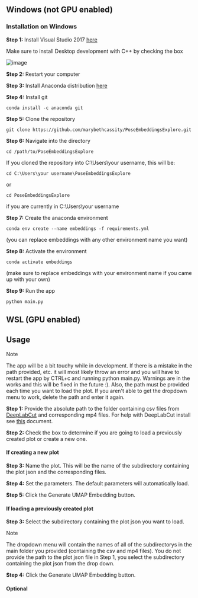 ## Windows (not GPU enabled)

### Installation on Windows 

**Step 1:** Install Visual Studio 2017 [here](https://download.visualstudio.microsoft.com/download/pr/4035d2dd-2d45-48eb-9104-d4dc7d808a7b/f5675416a31cbf8c29e74d75a1790cf7/vs_community.exe)

Make sure to install Desktop development with C++ by checking the box

![image](https://github.com/marybethcassity/PoseEmbeddingsExplore/assets/70182553/30b20a59-4fbb-418b-b735-5dea12b8bfef)


**Step 2:** Restart your computer


**Step 3:** Install Anaconda distribution [here](https://www.anaconda.com/download)


**Step 4:** Install git 
```
conda install -c anaconda git 
```

**Step 5:** Clone the repository
```
git clone https://github.com/marybethcassity/PoseEmbeddingsExplore.git
```

**Step 6:** Navigate into the directory
```
cd /path/to/PoseEmbeddingsExplore
```

If you cloned the repository into C:\Users\your username, this will be:
```
cd C:\Users\your username\PoseEmbeddingsExplore
```
or
```
cd PoseEmbeddingsExplore
```
if you are currently in C:\Users\your username

**Step 7:** Create the anaconda environment 
```
conda env create --name embeddings -f requirements.yml 
```
(you can replace embeddings with any other environment name you want)


**Step 8:** Activate the environment 
```
conda activate embeddings 
```
(make sure to replace embeddings with your environment name if you came up with your own)


**Step 9:** Run the app 

```
python main.py
```

## WSL (GPU enabled)

## Usage 
> [!NOTE]
The app will be a bit touchy while in development. If there is a mistake in the path provided, etc. it will most likely throw an error and you will have to restart the app by CTRL+c and running python main.py. Warnings are in the works and this will be fixed in the future :). Also, the path must be provided each time you want to load the plot. If you aren't able to get the dropdown menu to work, delete the path and enter it again. 

**Step 1:** Provide the absolute path to the folder containing csv files from [DeepLabCut](https://www.mackenziemathislab.org/deeplabcut) and corresponding mp4 files. For help with DeepLabCut install see [this](https://docs.google.com/document/d/1VsdeL4G_OTTggeyv5SzAn8GRBjdLrDKKMCqUvYcxpRQ/edit?usp=sharing) document. 

**Step 2:** Check the box to determine if you are going to load a previously created plot or create a new one. 

#### If creating a new plot

**Step 3:** Name the plot. This will be the name of the subdirectory containing the plot json and the corresponding files.

**Step 4:** Set the parameters. The default parameters will automatically load. 

**Step 5:** Click the Generate UMAP Embedding button. 

#### If loading a previously created plot

**Step 3:** Select the subdirectory containing the plot json you want to load.
> [!NOTE]
The dropdown menu will contain the names of all of the subdirectorys in the main folder you provided (containing the csv and mp4 files). You do not provide the path to the plot json file in Step 1, you select the subdirectory containing the plot json from the drop down.

**Step 4:** Click the Generate UMAP Embedding button. 

#### Optional


